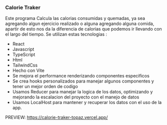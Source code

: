 ### Calorie Traker

Este programa Calcula las calorias consumidas y quemadas, ya sea agregando algun ejercicio realizado o alguna agregando alguna comida, apartir de esto nos da la diferencia de calorias que podemos ir llevando con el largo del tiempo. Se utilizan estas tecnologias :
  - React
  - Javascript
  - TypeScript
  - Html
  - TailwindCss
  - Hecho con Vite
  - Se mejora el performance renderizando componentes especificos
  - Se crea hooks personalizados para manejar algunos componentes y tener un mejor orden de codigo
  - Usamos Reducer para manejar la logica de los datos, optimizando y mejorando la escalacion del proyecto con el manejo de datos
  - Usamos LocalHost para mantener y recuperar los datos con el uso de la app.

PREVIEW: https://calorie-traker-topaz.vercel.app/
